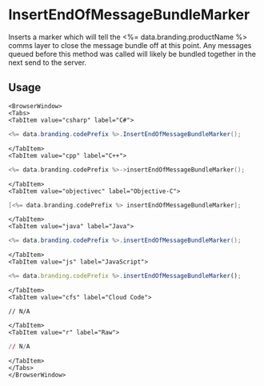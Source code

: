 # InsertEndOfMessageBundleMarker

Inserts a marker which will tell the <%= data.branding.productName %> comms layer to close the message bundle off at this point. Any messages queued before this method was called will likely be bundled together in the next send to the server.

## Usage

```mdx-code-block
<BrowserWindow>
<Tabs>
<TabItem value="csharp" label="C#">
```

```csharp
<%= data.branding.codePrefix %>.InsertEndOfMessageBundleMarker();
```

```mdx-code-block
</TabItem>
<TabItem value="cpp" label="C++">
```

```cpp
<%= data.branding.codePrefix %>->insertEndOfMessageBundleMarker();
```

```mdx-code-block
</TabItem>
<TabItem value="objectivec" label="Objective-C">
```

```objectivec
[<%= data.branding.codePrefix %> insertEndOfMessageBundleMarker];
```

```mdx-code-block
</TabItem>
<TabItem value="java" label="Java">
```

```java
<%= data.branding.codePrefix %>.insertEndOfMessageBundleMarker();
```

```mdx-code-block
</TabItem>
<TabItem value="js" label="JavaScript">
```

```javascript
<%= data.branding.codePrefix %>.insertEndOfMessageBundleMarker();
```

```mdx-code-block
</TabItem>
<TabItem value="cfs" label="Cloud Code">
```

```cfscript
// N/A
```

```mdx-code-block
</TabItem>
<TabItem value="r" label="Raw">
```

```r
// N/A
```

```mdx-code-block
</TabItem>
</Tabs>
</BrowserWindow>
```
